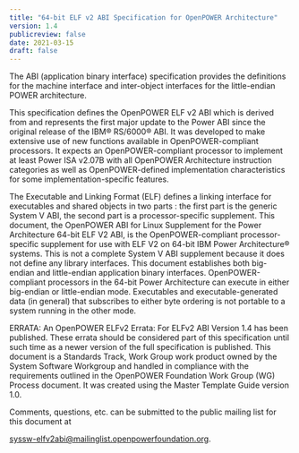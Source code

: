 ```yaml
---
title: "64-bit ELF v2 ABI Specification for OpenPOWER Architecture"
version: 1.4
publicreview: false
date: 2021-03-15
draft: false
---
```



The ABI (application binary interface) specification provides the definitions for the machine interface and
inter-object interfaces for the little-endian POWER architecture.  

This specification defines the OpenPOWER ELF v2 ABI which is derived from and represents the first major update to the Power ABI
since the original release of the IBM® RS/6000® ABI.
It was developed to make extensive use of new functions available in OpenPOWER-compliant processors.
It expects an OpenPOWER-compliant processor to implement at least Power ISA v2.07B with all OpenPOWER Architecture instruction categories
as well as OpenPOWER-defined implementation characteristics for some implementation-specific features.  

The Executable and Linking Format (ELF) defines a linking interface for executables and shared objects in two parts :
the first part is the generic System V ABI, the second part is a processor-specific supplement.
This document, the OpenPOWER ABI for Linux Supplement for the Power Architecture 64-bit ELF V2 ABI,
is the OpenPOWER-compliant processor-specific supplement for use with ELF V2 on 64-bit IBM Power Architecture® systems.
This is not a complete System V ABI supplement because it does not define any library interfaces.
This document establishes both big-endian and little-endian application binary interfaces.
OpenPOWER-compliant processors in the 64-bit Power Architecture can execute in either big-endian or little-endian mode.
Executables and executable-generated data (in general) that subscribes to either byte ordering is not portable to a system running in the other mode.  


ERRATA:
An OpenPOWER ELFv2 Errata: For ELFv2 ABI Version 1.4 has been published.  These errata should be considered part of this specification until such time as a newer version of the full specification is published.
This document is a Standards Track, Work Group work product owned by the System Software Workgroup and handled in compliance with the requirements outlined in the OpenPOWER Foundation Work Group (WG) Process document. It was created using the Master Template Guide version 1.0.

Comments, questions, etc. can be submitted to the public mailing list for this document at

<syssw-elfv2abi@mailinglist.openpowerfoundation.org>.
